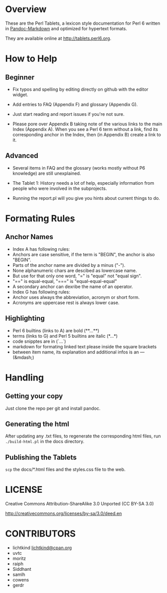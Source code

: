 Overview
========

These are the Perl Tablets, a lexicon style documentation for Perl 6
written in [Pandoc-Markdown](http://johnmacfarlane.net/pandoc/)
and optimized for hypertext formats.

They are available online at <http://tablets.perl6.org>.


How to Help
===========

Beginner
--------

* Fix typos and spelling by editing directly on github with the editor widget.

* Add entries to FAQ (Appendix F) and glossary (Appendix G).

* Just start reading and report issues if you're not sure.

* Please pore over Appendix B taking note of the various links to the
  main Index (Appendix A). When you see a Perl 6 term without a link,
  find its corresponding anchor in the Index, then (in Appendix B) create a
  link to it.

Advanced
--------

* Several items in FAQ and the glossary (works mostly without P6 knowledge)
  are still unexplained.

* The Tablet 1: History needs a lot of help, especially information from people
  who were involved in the subprojects.

* Running the report.pl will you give you hints about current things to do.


Formating Rules
===============

Anchor Names
------------

* Index A has following rules:
* Anchors are case sensitive, if the term is "BEGIN", the anchor is also "BEGIN".
* Parts of the anchor name are divided by a minus ("-").
* None alphanumeric chars are descibed as lowercase name.
* But use for that only one word, "=" is "equal" not "equal sign".
* "==" is equal-equal, "===" is "equal-equal-equal"
* A secondary anchor can dexribe the name of an operator.
* Index G has following rules:
* Anchor uses always the abbreviation, acronym or short form.
* Acronyms are uppercase rest is always lower case.

Highlighting
------------

* Perl 6 builtins (links to A) are bold (\*\*...\*\*)
* terms (links to G) and Perl 5 builtins are italic (\*...\*)
* code snipptes are in (\`...\`)
* markdown for formating linked text please inside the square brackets
* between item name, its explanation and additional infos is an &mdash; (\&mdash\;)


Handling
========

Getting your copy
-----------------

Just clone the repo per git and install pandoc.


Generating the html
-------------------

After updating any .txt files, to regenerate the corresponding html
files, run `./build-html.pl` in the docs directory.



Publishing the Tablets
----------------------

`scp` the docs/*.html files and the styles.css file to the web.


LICENSE
=======

Creative Commons Attribution-ShareAlike 3.0 Unported (CC BY-SA 3.0) 

http://creativecommons.org/licenses/by-sa/3.0/deed.en

CONTRIBUTORS
============

* lichtkind <lichtkind@cpan.org>
* uvtc
* moritz
* raiph
* Siddhant
* samlh
* cowens
* gerdr

